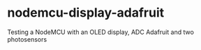 # nodemcu-display-adafruit
Testing a NodeMCU with an OLED display, ADC Adafruit and two photosensors
